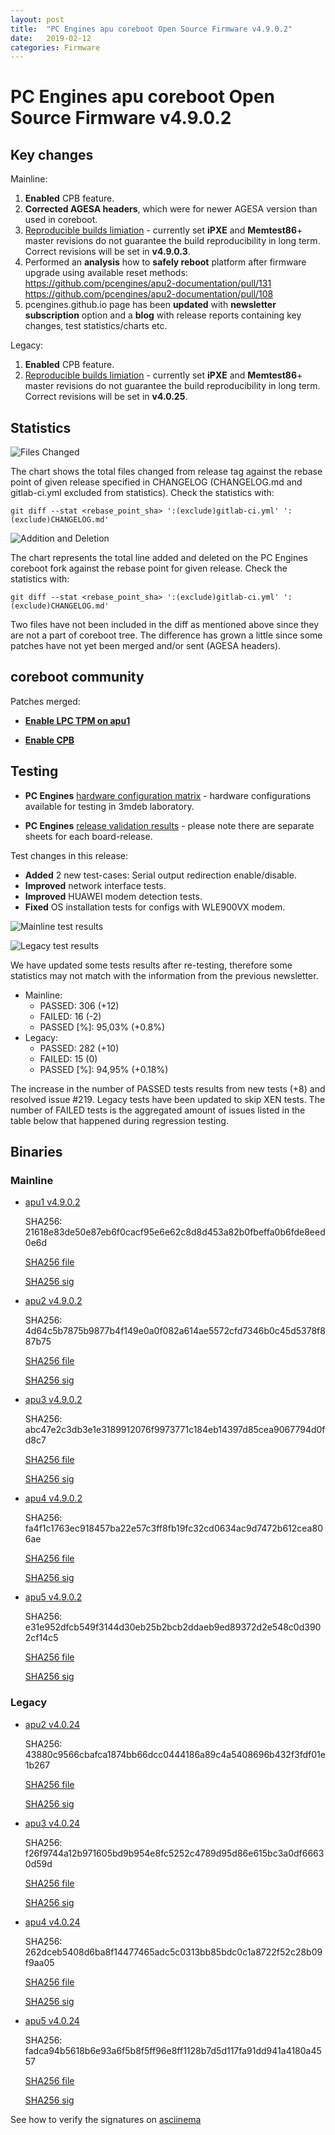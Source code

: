 ```yaml
---
layout: post
title:  "PC Engines apu coreboot Open Source Firmware v4.9.0.2"
date:   2019-02-12
categories: Firmware
---
```

# PC Engines apu coreboot Open Source Firmware v4.9.0.2

## Key changes

Mainline:

1. **Enabled** CPB feature.
2. **Corrected AGESA headers**, which were for newer AGESA version than used in
   coreboot.
3. [Reproducible builds limiation](https://github.com/pcengines/coreboot/issues/267) -
   currently set **iPXE** and **Memtest86**+ master revisions do not guarantee
   the build reproducibility in long term. Correct revisions will be set in
   **v4.9.0.3**.
4. Performed an **analysis** how to **safely reboot** platform after firmware
   upgrade using available reset methods:
   https://github.com/pcengines/apu2-documentation/pull/131
   https://github.com/pcengines/apu2-documentation/pull/108
5. pcengines.github.io page has been **updated** with **newsletter**
   **subscription** option and a **blog** with release reports containing key
   changes, test statistics/charts etc.

Legacy:

1. **Enabled** CPB feature.
2. [Reproducible builds limiation](https://github.com/pcengines/coreboot/issues/267) -
   currently set **iPXE** and **Memtest86**+ master revisions do not guarantee
   the build reproducibility in long term. Correct revisions will be set in
   **v4.0.25**.

## Statistics

![Files Changed](https://gallery.mailchimp.com/fce95b885fc13fbf1db611816/images/3a8427b8-98dc-4316-883c-a28728f34d7c.png)

The chart shows the total files changed from release tag against the rebase point of given release specified in CHANGELOG (CHANGELOG.md and gitlab-ci.yml excluded from statistics). Check the statistics with:

```
git diff --stat <rebase_point_sha> ':(exclude)gitlab-ci.yml' ':(exclude)CHANGELOG.md'
```

![Addition and Deletion](https://gallery.mailchimp.com/fce95b885fc13fbf1db611816/images/7d99ca25-985b-4839-a72e-76d7e3aaa4fc.png)

The chart represents the total line added and deleted on the PC Engines
coreboot fork against the rebase point for given release. Check the statistics
with:

```
git diff --stat <rebase_point_sha> ':(exclude)gitlab-ci.yml' ':(exclude)CHANGELOG.md'
```

Two files have not been included in the diff as mentioned above since they are
not a part of coreboot tree. The difference has grown a little since some
patches have not yet been merged and/or sent (AGESA headers).

## coreboot community

Patches merged:

- **[Enable LPC TPM on apu1](https://review.coreboot.org/c/coreboot/+/30354)**

- **[Enable CPB](https://review.coreboot.org/c/coreboot/+/31229)**

## Testing

* **PC Engines** [hardware configuration matrix](https://3mdeb.com/wp-content/uploads/2019/02/3mdeb-lab-hw-matrix.png) - hardware configurations available for testing in 3mdeb laboratory.

* **PC Engines** [release validation results](https://3mdeb.us16.list-manage.com/track/click?u=fce95b885fc13fbf1db611816&id=96d9b426c0&e=16ffa34a09) - please note there are separate sheets for each board-release.

Test changes in this release:

* **Added** 2 new test-cases: Serial output redirection enable/disable.
* **Improved** network interface tests.
* **Improved** HUAWEI modem detection tests.
* **Fixed** OS installation tests for configs with WLE900VX modem.

![Mainline test results](https://gallery.mailchimp.com/fce95b885fc13fbf1db611816/images/fb10bb89-9625-4465-ae1d-206c86e367d3.png)

![Legacy test results](https://gallery.mailchimp.com/fce95b885fc13fbf1db611816/images/b41875ae-8b34-4e7f-ae29-5cf090cf2cbf.png)

We have updated some tests results after re-testing, therefore some statistics
may not match with the information from the previous newsletter.

* Mainline:
  * PASSED: 306 (+12)
  * FAILED: 16 (-2)
  * PASSED [%]: 95,03% (+0.8%)
* Legacy:
  * PASSED: 282 (+10)
  * FAILED: 15 (0)
  * PASSED [%]: 94,95% (+0.18%)

The increase in the number of PASSED tests results from new tests (+8) and
resolved issue #219. Legacy tests have been updated to skip XEN tests. The
number of FAILED tests is the aggregated amount of issues listed in the table
below that happened during regression testing.

## Binaries

### Mainline

* [apu1 v4.9.0.2](https://cloud.3mdeb.com/index.php/s/4bExAC9GxNxKkEZ/download)

  SHA256: 21618e83de50e87eb6f0cacf95e6e62c8d8d453a82b0fbeffa0b6fde8eed0e6d

  [SHA256 file](https://cloud.3mdeb.com/index.php/s/gW78434jwxZZqGe/download)

  [SHA256 sig](https://cloud.3mdeb.com/index.php/s/fX8FCzAbMEyy6cr/download)

* [apu2 v4.9.0.2](https://cloud.3mdeb.com/index.php/s/AF5XHB54gz4dpQL/download)

  SHA256: 4d64c5b7875b9877b4f149e0a0f082a614ae5572cfd7346b0c45d5378f887b75

  [SHA256 file](https://cloud.3mdeb.com/index.php/s/6YmfLeCjtEYsgQP/download)

  [SHA256 sig](https://cloud.3mdeb.com/index.php/s/ZjZ96mmEg2XiHpF/download)

* [apu3 v4.9.0.2](https://cloud.3mdeb.com/index.php/s/G4P4jeLFiwyne4p/download)

  SHA256: abc47e2c3db3e1e3189912076f9973771c184eb14397d85cea9067794d0fd8c7

  [SHA256 file](https://cloud.3mdeb.com/index.php/s/WxDxFSGrf2fNWcg/download)

  [SHA256 sig](https://cloud.3mdeb.com/index.php/s/ccq3ejZBYCF8kGj/download)

* [apu4 v4.9.0.2](https://cloud.3mdeb.com/index.php/s/DKo4ZkxjxiTttEb/download)

  SHA256: fa4f1c1763ec918457ba22e57c3ff8fb19fc32cd0634ac9d7472b612cea806ae

  [SHA256 file](https://cloud.3mdeb.com/index.php/s/9PLqiW2okoLRz2p/download)

  [SHA256 sig](https://cloud.3mdeb.com/index.php/s/m4W4A244y6wQcas/download)

* [apu5 v4.9.0.2](https://cloud.3mdeb.com/index.php/s/mxMQamFwnXnwt6G/download)
  
  SHA256: e31e952dfcb549f3144d30eb25b2bcb2ddaeb9ed89372d2e548c0d3902cf14c5

  [SHA256 file](https://cloud.3mdeb.com/index.php/s/WCKyX9Zc6iPSnBn/download)

  [SHA256 sig](https://cloud.3mdeb.com/index.php/s/zysRfnHZnEzccYs/download)

### Legacy

* [apu2 v4.0.24](https://cloud.3mdeb.com/index.php/s/F2mk9GQMYWGrd9p/download)

  SHA256: 43880c9566cbafca1874bb66dcc0444186a89c4a5408696b432f3fdf01e1b267

  [SHA256 file](https://cloud.3mdeb.com/index.php/s/HAiidQ676JaK5GQ/download)

  [SHA256 sig](https://cloud.3mdeb.com/index.php/s/ERfW8HzJGdtgmTL/download)

* [apu3 v4.0.24](https://cloud.3mdeb.com/index.php/s/AdCzmcdRcnSzRFL/download)

  SHA256: f26f9744a12b971605bd9b954e8fc5252c4789d95d86e615bc3a0df66630d59d

  [SHA256 file](https://cloud.3mdeb.com/index.php/s/C3Po9LZszD43e2o/download)

  [SHA256 sig](https://cloud.3mdeb.com/index.php/s/GKeXGgdsfJrf4x4/download)

* [apu4 v4.0.24](https://cloud.3mdeb.com/index.php/s/92ScGtQL7NPjkcr/download)

  SHA256: 262dceb5408d6ba8f14477465adc5c0313bb85bdc0c1a8722f52c28b09f9aa05

  [SHA256 file](https://cloud.3mdeb.com/index.php/s/Q3xkBNGJFawsy6i/download)

  [SHA256 sig](https://cloud.3mdeb.com/index.php/s/MK4qc22FB7KLyRC/download)

* [apu5 v4.0.24](https://cloud.3mdeb.com/index.php/s/AJP9eSnkRBcoxtT/download)

  SHA256: fadca94b5618b6e93a6f5b8f5ff96e8ff1128b7d5d117fa91dd941a4180a4557

  [SHA256 file](https://cloud.3mdeb.com/index.php/s/jEJqDWBpRiBJJLx/download)

  [SHA256 sig](https://cloud.3mdeb.com/index.php/s/SewAjA3fjkZHnrY/download)

See how to verify the signatures on [asciinema](https://asciinema.org/a/227035)
